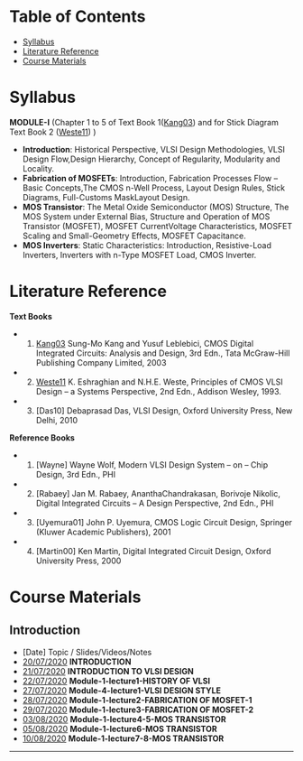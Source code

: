 # Table of Contents
- [Syllabus](#Syllabus)
- [Literature Reference](#Literature-Reference)
- [Course Materials](#Class-Material)

# Syllabus
**MODULE-I** (Chapter 1 to 5 of Text Book 1([Kang03]) and for Stick Diagram Text Book 2 ([Weste11]) )
- **Introduction**: Historical Perspective, VLSI Design Methodologies, VLSI Design Flow,Design
Hierarchy, Concept of Regularity, Modularity and Locality.
- **Fabrication of MOSFETs**: Introduction, Fabrication Processes Flow – Basic Concepts,The
CMOS n-Well Process, Layout Design Rules, Stick Diagrams, Full-Customs MaskLayout
Design.
- **MOS Transistor**: The Metal Oxide Semiconductor (MOS) Structure, The MOS System under
External Bias, Structure and Operation of MOS Transistor (MOSFET), MOSFET CurrentVoltage Characteristics, MOSFET Scaling and Small-Geometry Effects, MOSFET Capacitance.
- **MOS Inverters**: Static Characteristics: Introduction, Resistive-Load Inverters, Inverters
with n-Type MOSFET Load, CMOS Inverter.

# Literature Reference
**Text Books**
  - 1. [Kang03] Sung-Mo Kang and Yusuf Leblebici, CMOS Digital Integrated Circuits: Analysis and Design, 3rd Edn., Tata McGraw-Hill Publishing Company Limited, 2003
  - 2. [Weste11] K. Eshraghian and N.H.E. Weste, Principles of CMOS VLSI Design – a Systems Perspective, 2nd Edn., Addison Wesley, 1993.
  - 3. [Das10] Debaprasad Das, VLSI Design, Oxford University Press, New Delhi, 2010
  
**Reference Books**
- 1. [Wayne] Wayne Wolf, Modern VLSI Design System – on – Chip Design, 3rd Edn., PHI
- 2. [Rabaey] Jan M. Rabaey, AnanthaChandrakasan, Borivoje Nikolic, Digital Integrated Circuits – A
Design Perspective, 2nd Edn., PHI
- 3. [Uyemura01] John P. Uyemura, CMOS Logic Circuit Design, Springer (Kluwer Academic Publishers),
2001
- 4. [Martin00] Ken Martin, Digital Integrated Circuit Design, Oxford University Press, 2000

# Course Materials 
## Introduction 
- [Date] Topic / Slides/Videos/Notes
- [20/07/2020] **INTRODUCTION**
- [21/07/2020] **INTRODUCTION TO VLSI DESIGN**
- [22/07/2020] **Module-1-lecture1-HISTORY OF VLSI**
- [27/07/2020] **Module-4-lecture1-VLSI DESIGN STYLE**
- [28/07/2020] **Module-1-lecture2-FABRICATION OF MOSFET-1**
- [29/07/2020] **Module-1-lecture3-FABRICATION OF MOSFET-2**
- [03/08/2020] **Module-1-lecture4-5-MOS TRANSISTOR**
- [05/08/2020] **Module-1-lecture6-MOS TRANSISTOR**
- [10/08/2020] **Module-1-lecture7-8-MOS TRANSISTOR**
* * *
[Kang03]:       https://www.dropbox.com/s/50bgttdqbfbtgek/Kang-CMOS-DigitalICAnalysis%26Design-McGraw-2nd-2003.pdf
[Weste11]:      https://www.dropbox.com/s/ard8jntcpq1pt45/Weste-Harris-CMOS-VLSI-design-Pearson-4thEd-2011.pdf
[Clein00]:      https://www.dropbox.com/s/xw2yi6khzm1jj5m/Clein-cmos-ic-layout-concepts-methodologies-and-tools-2000.pdf
[20/07/2020]:   https://www.dropbox.com/s/mu4fs65j3ceway1/2020-0720-15VLSI7T-Introduction.pdf
[21/07/2020]:   https://www.dropbox.com/s/uilc6kyxp7bkxol/2020-0721-15VLSI7T-Introduction-to-VLSI-Design.pdf
[22/07/2020]:   https://www.dropbox.com/s/n7j9bo3hnnm29xb/2020-0721-15VLSI7T-Module1-Lecture1-History-of-VLSI.pdf
[27/07/2020]:   https://www.dropbox.com/s/9t98ds4sgqe2i6j/2020-0727-15VLSI7T-Module4-Lecture1-VLSI-Design-Style.pdf
[28/07/2020]:   https://www.dropbox.com/s/cgp9dgpaib12ozk/2020-0728-15VLSI7T-Module1-Lecture2-Fabrication-of-MOSFET.pdf
[29/07/2020]:   https://www.dropbox.com/s/lhjo31l4473t56a/2020-0729-15VLSI7T-Module1-Lecture3-Fabrication-of-MOSFET.pdf
[03/08/2020]:   https://www.dropbox.com/s/ntcueemzmsbx9vb/2020-0803-15VLSI7T-Module1-Lecture-4-5-MOS-Transistor.pdf
[05/08/2020]:   https://www.dropbox.com/s/85kswvq4ejs08ha/2020-0805-15VLSI7T-Module1-Lecture6-MOS-Transistor.pdf
[10/08/2020]:   https://www.dropbox.com/s/xcipyfkiis1fbo5/2020-0810-15VLSI7T-Module1-Lecture7-8-MOS-Transistor.pdf


